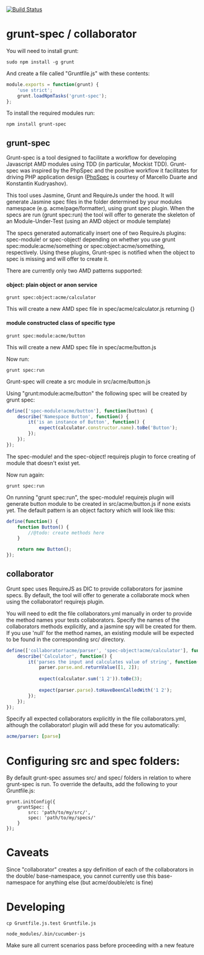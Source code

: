 [![Build Status](https://travis-ci.org/jon-acker/collaborator.svg?branch=master)](https://travis-ci.org/jon-acker/collaborator)

grunt-spec / collaborator
=========================

You will need to install grunt:
```
sudo npm install -g grunt
```

And create a file called "Gruntfile.js" with these contents:
```javascript
module.exports = function(grunt) {
    'use strict';
    grunt.loadNpmTasks('grunt-spec');
};
```


To install the required modules run:
```
npm install grunt-spec
```

grunt-spec
----------

Grunt-spec is a tool designed to facilitate a workflow for developing Javascript AMD modules using TDD (in particular, Mockist TDD).
Grunt-spec was inspired by the PhpSpec and the positive workflow it facilitates for driving PHP application design ([PhpSpec](http://www.phpspec.net/) is courtesy of Marcello Duarte and Konstantin Kudryashov).

This tool uses Jasmine, Grunt and RequireJs under the hood. It will generate Jasmine spec files in the folder determined by your modules namespace (e.g. acme/page/formatter), using grunt spec plugin. When the specs are run (grunt spec:run) the tool will offer to generate
the skeleton of an Module-Under-Test (using an AMD object or module template)

The specs generated automatically insert one of two RequireJs plugins: spec-module! or spec-object! depending on whether you use
grunt spec:module:acme/something or spec:object:acme/something, respectively. Using these plugins, Grunt-spec is notified when the object to spec
is missing and will offer to create it.

There are currently only two AMD patterns supported:

#### object: plain object or anon service
```
grunt spec:object:acme/calculator
```
This will create a new AMD spec file in spec/acme/calculator.js returning {}

#### module constructed class of specific type
```
grunt spec:module:acme/button
```
This will create a new AMD spec file in spec/acme/button.js

Now run:
```
grunt spec:run
```

Grunt-spec will create a src module in src/acme/button.js



Using "grunt:module:acme/button" the following spec will be created by grunt spec:
```javascript
define(['spec-module!acme/button'], function(button) {
    describe('Namespace Button', function() {
        it('is an instance of Button', function() {
            expect(calculator.constructor.name).toBe('Button');
        });
    });
});
```

The spec-module! and the spec-object! requirejs plugin to force creating of module that doesn't exist yet.

Now run again:
```
grunt spec:run
```


On running "grunt spec:run", the spec-module! requirejs plugin will generate button module to be created in src/acme/button.js if none exists yet. The default pattern is an object factory which will look like this:
```javascript
define(function() {
    function Button() {
        //@todo: create methods here
    }

    return new Button();
});
```

collaborator
------------

Grunt spec uses RequireJS as  DIC to provide collaborators for jasmine specs. By default, the tool will offer to generate a collaborate mock when using the collaborator! requirejs plugin.

You will need to edit the file collaborators.yml manually in order to provide the method names your tests collaborators.
Specify the names of the collaborators methods explicitly, and a jasmine spy will be created for them.
If you use 'null' for the method names, an existing module will be expected to be found in the corresponding src/ directory.

```javascript
define(['collaborator!acme/parser', 'spec-object!acme/calculator'], function(calculator) {
    describe('Calculator', function() {
        it('parses the input and calculates value of string', function() {
            parser.parse.and.returnValue([1, 2]);
        
            expect(calculator.sum('1 2')).toBe(3);
            
            expect(parser.parse).toHaveBeenCalledWith('1 2');
        });
    });
});
```

Specify all expected collaborators explicitly in the file collaborators.yml, although the collaborator! plugin will add these for you automatically:
```yaml
acme/parser: [parse]
```

Configuring src and spec folders:
=====================================

By default grunt-spec assumes src/ and spec/ folders in relation to where grunt-spec is run. To override the defaults, add the following to your Gruntfile.js:
```
grunt.initConfig({
    gruntSpec: {
        src: 'path/to/my/src/',
        spec: 'path/to/my/specs/'
    }
});
```

Caveats
=======

Since "collaborator" creates a spy definition of each of the collaborators in the double/ base-namespace, you cannot currently use this base-namespace for anything else (but acme/double/etc is fine)


Developing
==========

```
cp Gruntfile.js.test Gruntfile.js
```

```
node_modules/.bin/cucumber-js
```

Make sure all current scenarios pass before proceeding with a new feature
